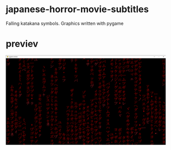 # japanese-horror-movie-subtitles
Falling katakana symbols. Graphics written with pygame
<H1>previev</H1>

[![perfom](previev.png)](japanese-horror-movie-subtitles/previev.png)
